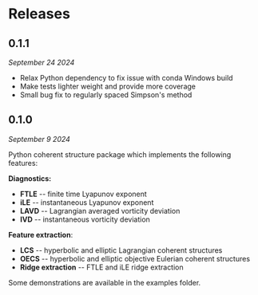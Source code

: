 # Releases

## 0.1.1
*September 24 2024*

* Relax Python dependency to fix issue with conda Windows build
* Make tests lighter weight and provide more coverage
* Small bug fix to regularly spaced Simpson's method

## 0.1.0
*September 9 2024*

Python coherent structure package which implements the following features:

**Diagnostics:**

* **FTLE** -- finite time Lyapunov exponent
* **iLE** -- instantaneous Lyapunov exponent
* **LAVD** -- Lagrangian averaged vorticity deviation
* **IVD** -- instantaneous vorticity deviation

**Feature extraction**:

* **LCS** -- hyperbolic and elliptic Lagrangian coherent structures
* **OECS** -- hyperbolic and elliptic objective Eulerian coherent structures
* **Ridge extraction** -- FTLE and iLE ridge extraction

Some demonstrations are available in the examples folder.
